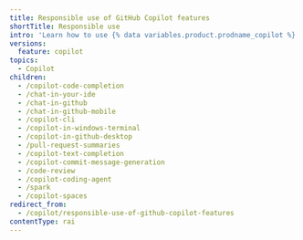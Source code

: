 ```yaml
---
title: Responsible use of GitHub Copilot features
shortTitle: Responsible use
intro: 'Learn how to use {% data variables.product.prodname_copilot %} features responsibly by understanding their purposes, capabilities, and limitations.'
versions:
  feature: copilot
topics:
  - Copilot
children:
  - /copilot-code-completion
  - /chat-in-your-ide
  - /chat-in-github
  - /chat-in-github-mobile
  - /copilot-cli
  - /copilot-in-windows-terminal
  - /copilot-in-github-desktop
  - /pull-request-summaries
  - /copilot-text-completion
  - /copilot-commit-message-generation
  - /code-review
  - /copilot-coding-agent
  - /spark
  - /copilot-spaces
redirect_from:
  - /copilot/responsible-use-of-github-copilot-features
contentType: rai
---
```

